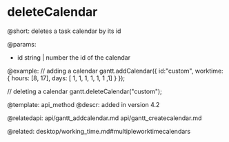 deleteCalendar
=============

@short:
	deletes a task calendar by its id

@params:

- id		string | number		the id of the calendar


@example:
// adding a calendar
gantt.addCalendar({
    id:"custom",
    worktime: {
        hours: [8, 17],
        days: [ 1, 1, 1, 1, 1, 1 ,1]
    }
});

// deleting a calendar
gantt.deleteCalendar("custom");

@template:	api_method
@descr:
added in version 4.2

@relatedapi:
api/gantt_addcalendar.md
api/gantt_createcalendar.md

@related:
desktop/working_time.md#multipleworktimecalendars